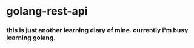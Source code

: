# golang-rest-api

### this is just another learning diary of mine. currently i'm busy learning golang.
